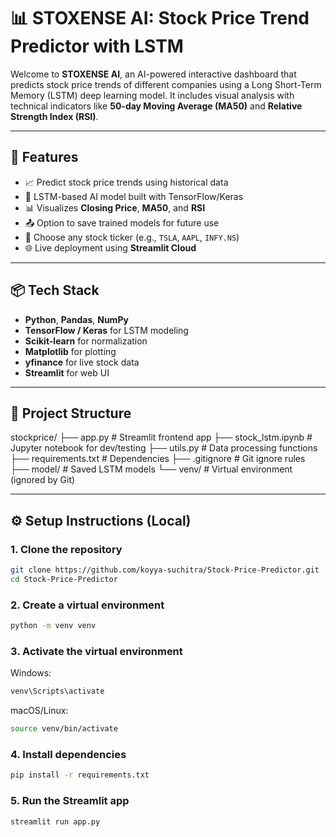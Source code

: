 # 📊 STOXENSE AI: Stock Price Trend Predictor with LSTM

Welcome to **STOXENSE AI**, an AI-powered interactive dashboard that predicts stock price trends of different companies using a Long Short-Term Memory (LSTM) deep learning model. It includes visual analysis with technical indicators like **50-day Moving Average (MA50)** and **Relative Strength Index (RSI)**.

---

## 🚀 Features

- 📈 Predict stock price trends using historical data
- 🤖 LSTM-based AI model built with TensorFlow/Keras
- 📊 Visualizes **Closing Price**, **MA50**, and **RSI**
- 📤 Option to save trained models for future use
- 🔎 Choose any stock ticker (e.g., `TSLA`, `AAPL`, `INFY.NS`)
- 🌐 Live deployment using **Streamlit Cloud**

---

## 📦 Tech Stack

- **Python**, **Pandas**, **NumPy**
- **TensorFlow / Keras** for LSTM modeling
- **Scikit-learn** for normalization
- **Matplotlib** for plotting
- **yfinance** for live stock data
- **Streamlit** for web UI

---

## 📁 Project Structure

stockprice/
├── app.py # Streamlit frontend app
├── stock_lstm.ipynb # Jupyter notebook for dev/testing
├── utils.py # Data processing functions
├── requirements.txt # Dependencies
├── .gitignore # Git ignore rules
├── model/ # Saved LSTM models
└── venv/ # Virtual environment (ignored by Git)

---

## ⚙️ Setup Instructions (Local)

### 1. Clone the repository

```bash
git clone https://github.com/koyya-suchitra/Stock-Price-Predictor.git
cd Stock-Price-Predictor
```

### 2. Create a virtual environment
```bash
python -m venv venv
```
### 3. Activate the virtual environment
Windows:
```bash
venv\Scripts\activate
```
macOS/Linux:
```bash
source venv/bin/activate
```
### 4. Install dependencies
```bash
pip install -r requirements.txt
```
### 5. Run the Streamlit app
```bash
streamlit run app.py
```
